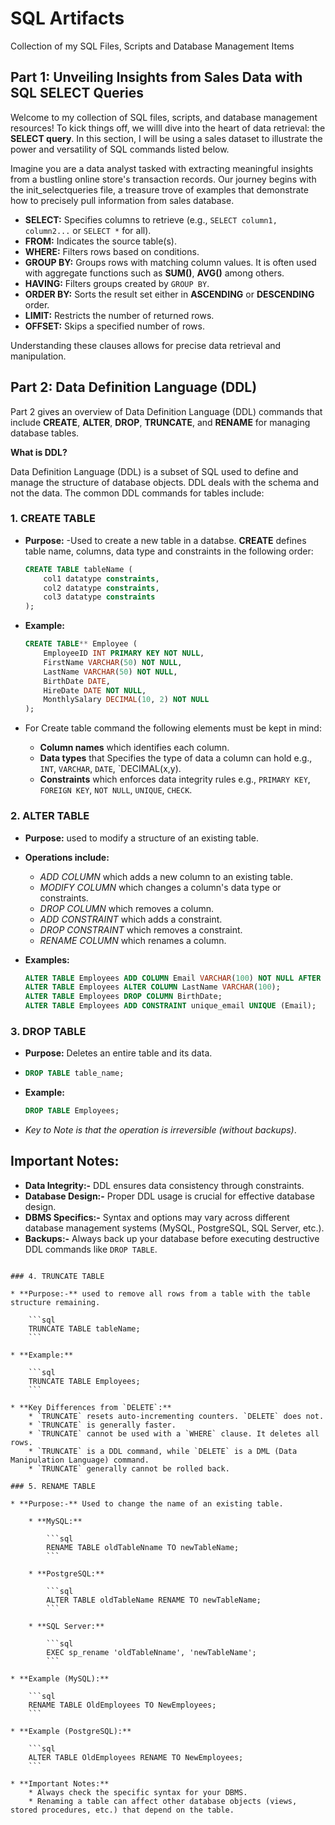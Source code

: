 # SQL Artifacts
Collection of my SQL Files, Scripts and Database Management Items 

## Part 1: Unveiling Insights from Sales Data with SQL SELECT Queries

Welcome to my collection of SQL files, scripts, and database management resources! To kick things off, we willl dive into the heart of data retrieval: the **SELECT query**. In this section, I will be using a sales dataset to illustrate the power and versatility of SQL commands listed below.

Imagine you are a data analyst tasked with extracting meaningful insights from a bustling online store's transaction records. Our journey begins with the init_selectqueries file, a treasure trove of examples that demonstrate how to precisely pull information from sales database.

* **SELECT:** Specifies columns to retrieve (e.g., `SELECT column1, column2...` or `SELECT *` for all).
* **FROM:** Indicates the source table(s).
* **WHERE:** Filters rows based on conditions.
* **GROUP BY:** Groups rows with matching column values. It is often used with aggregate functions such as **SUM()**, **AVG()** among others.
* **HAVING:** Filters groups created by `GROUP BY`.
* **ORDER BY:** Sorts the result set either in **ASCENDING**  or **DESCENDING** order.
* **LIMIT:** Restricts the number of returned rows.
* **OFFSET:** Skips a specified number of rows.

Understanding these clauses allows for precise data retrieval and manipulation.

## Part 2: Data Definition Language (DDL)

Part 2 gives an overview of Data Definition Language (DDL) commands that include **CREATE**, **ALTER**, **DROP**, **TRUNCATE**, and **RENAME** for managing database tables.

**What is DDL?**

Data Definition Language (DDL) is a subset of SQL used to define and manage the structure of database objects. DDL deals with the schema and not the data. The common DDL commands for tables include:

 ### 1. CREATE TABLE 
* **Purpose:** -Used to create a new table in a databse. **CREATE** defines table name, columns, data type and constraints in the following order:

    ```sql
    CREATE TABLE tableName (
        col1 datatype constraints,
        col2 datatype constraints,
        col3 datatype constraints 
    );
    ```

* **Example:**

    ```sql
    CREATE TABLE** Employee (
        EmployeeID INT PRIMARY KEY NOT NULL,
        FirstName VARCHAR(50) NOT NULL,
        LastName VARCHAR(50) NOT NULL,
        BirthDate DATE,
        HireDate DATE NOT NULL,
        MonthlySalary DECIMAL(10, 2) NOT NULL   
    );
    ```
* For Create table command the following elements must be kept in mind:
    * **Column names** which identifies each column.
    * **Data types** that Specifies the type of data a column can hold e.g., `INT`, `VARCHAR`, `DATE`, `DECIMAL(x,y).
    * **Constraints** which enforces data integrity rules e.g., `PRIMARY KEY`, `FOREIGN KEY`, `NOT NULL`, `UNIQUE`, `CHECK`.

### 2. ALTER TABLE

* **Purpose:** used to modify a structure of an existing table.
* **Operations include:**
    * *ADD COLUMN* which adds a new column to an existing table.
    * *MODIFY COLUMN* which changes a column's data type or constraints.
    * *DROP COLUMN* which removes a column.
    * *ADD CONSTRAINT* which adds a constraint.
    * *DROP CONSTRAINT* which removes a constraint.
    * *RENAME COLUMN* which renames a column.
      
* **Examples:**

    ```sql
    ALTER TABLE Employees ADD COLUMN Email VARCHAR(100) NOT NULL AFTER BirthDate;
    ALTER TABLE Employees ALTER COLUMN LastName VARCHAR(100);
    ALTER TABLE Employees DROP COLUMN BirthDate;
    ALTER TABLE Employees ADD CONSTRAINT unique_email UNIQUE (Email);
    ```

### 3. DROP TABLE

* **Purpose:** Deletes an entire table and its data.
* 
    ```sql
    DROP TABLE table_name;
    ```

* **Example:**

    ```sql
    DROP TABLE Employees;
    ```

* *Key to Note is that the operation is irreversible (without backups)*.

## Important Notes:

* **Data Integrity:-** DDL ensures data consistency through constraints.
* **Database Design:-** Proper DDL usage is crucial for effective database design.
* **DBMS Specifics:-** Syntax and options may vary across different database management systems (MySQL, PostgreSQL, SQL Server, etc.).
* **Backups:-** Always back up your database before executing destructive DDL commands like `DROP TABLE`.
```

### 4. TRUNCATE TABLE

* **Purpose:-** used to remove all rows from a table with the table structure remaining.

    ```sql
    TRUNCATE TABLE tableName;
    ```

* **Example:**

    ```sql
    TRUNCATE TABLE Employees;
    ```

* **Key Differences from `DELETE`:**
    * `TRUNCATE` resets auto-incrementing counters. `DELETE` does not.
    * `TRUNCATE` is generally faster.
    * `TRUNCATE` cannot be used with a `WHERE` clause. It deletes all rows.
    * `TRUNCATE` is a DDL command, while `DELETE` is a DML (Data Manipulation Language) command.
    * `TRUNCATE` generally cannot be rolled back.

### 5. RENAME TABLE

* **Purpose:-** Used to change the name of an existing table.

    * **MySQL:**

        ```sql
        RENAME TABLE oldTableNname TO newTableName;
        ```

    * **PostgreSQL:**

        ```sql
        ALTER TABLE oldTableName RENAME TO newTableName;
        ```

    * **SQL Server:**

        ```sql
        EXEC sp_rename 'oldTableNname', 'newTableName';
        ```

* **Example (MySQL):**

    ```sql
    RENAME TABLE OldEmployees TO NewEmployees;
    ```

* **Example (PostgreSQL):**

    ```sql
    ALTER TABLE OldEmployees RENAME TO NewEmployees;
    ```

* **Important Notes:**
    * Always check the specific syntax for your DBMS.
    * Renaming a table can affect other database objects (views, stored procedures, etc.) that depend on the table.
```


